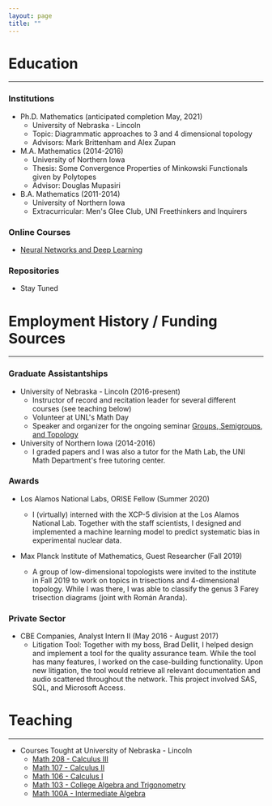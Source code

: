 ```yaml
---
layout: page
title: ""
---
```


# Education
---
### Institutions
* Ph.D. Mathematics (anticipated completion May, 2021)
    * University of Nebraska - Lincoln
    * Topic: Diagrammatic approaches to 3 and 4 dimensional topology
    * Advisors: Mark Brittenham and Alex Zupan
* M.A. Mathematics (2014-2016)
    * University of Northern Iowa
    * Thesis: Some Convergence Properties of Minkowski Functionals given by Polytopes
    * Advisor: Douglas Mupasiri
* B.A. Mathematics (2011-2014)
    * University of Northern Iowa
    * Extracurricular: Men's Glee Club, UNI Freethinkers and Inquirers

### Online Courses
* [Neural Networks and Deep Learning](https://coursera.org/share/aa99e775e3fc44408ef517ec7dd5202d)

### Repositories
* Stay Tuned

# Employment History / Funding Sources
---
### Graduate Assistantships 
* University of Nebraska - Lincoln (2016-present)
    * Instructor of record and recitation leader for several different courses (see teaching below)
    * Volunteer at UNL's Math Day
    * Speaker and organizer for the ongoing seminar [Groups, Semigroups, and Topology](https://www.math.unl.edu/groups-semigroups-and-topology)
* University of Northern Iowa (2014-2016)
    * I graded papers and I was also a tutor for the Math Lab, the UNI Math Department's free tutoring center.

### Awards
* Los Alamos National Labs, ORISE Fellow (Summer 2020)
    * I (virtually) interned with the XCP-5 division at the Los Alamos National Lab. Together with the staff scientists, I designed and implemented a machine learning model to predict systematic bias in experimental nuclear data.

* Max Planck Institute of Mathematics, Guest Researcher (Fall 2019)
    * A group of low-dimensional topologists were invited to the institute in Fall 2019 to work on topics in trisections and 4-dimensional topology. While I was there, I was able to classify the genus 3 Farey trisection diagrams (joint with Román Aranda).

### Private Sector

* CBE Companies, Analyst Intern II (May 2016 - August 2017)
    * Litigation Tool: Together with my boss, Brad Dellit, I helped design and implement a tool for the quality assurance team. While the tool has many features, I worked on the case-building functionality. Upon new litigation, the tool would retrieve all relevant documentation and audio scattered throughout the network. This project involved SAS, SQL, and Microsoft Access.

# Teaching
---
* Courses Tought at University of Nebraska - Lincoln
    * [Math 208 - Calculus III](https://bulletin.unl.edu/courses/MATH/208)
    * [Math 107 - Calculus II](https://bulletin.unl.edu/courses/MATH/107)
    * [Math 106 - Calculus I](https://bulletin.unl.edu/courses/MATH/106)
    * [Math 103 - College Algebra and Trigonometry](https://bulletin.unl.edu/courses/MATH/103)
    * [Math 100A - Intermediate Algebra](https://bulletin.unl.edu/courses/MATH/100A)